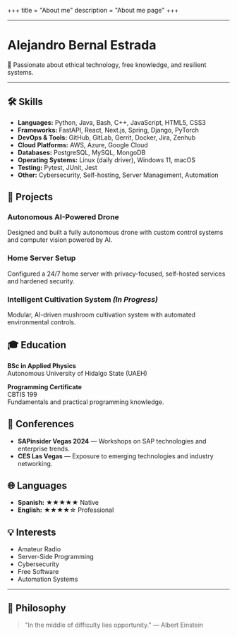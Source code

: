 +++
title = "About me"
description = "About me page"
+++

---

# Alejandro Bernal Estrada

📖 Passionate about ethical technology, free knowledge, and resilient systems.

---

## 🛠️ Skills

- **Languages:** Python, Java, Bash, C++, JavaScript, HTML5, CSS3
- **Frameworks:** FastAPI, React, Next.js, Spring, Django, PyTorch
- **DevOps & Tools:** GitHub, GitLab, Gerrit, Docker, Jira, Zenhub
- **Cloud Platforms:** AWS, Azure, Google Cloud
- **Databases:** PostgreSQL, MySQL, MongoDB
- **Operating Systems:** Linux (daily driver), Windows 11, macOS
- **Testing:** Pytest, JUnit, Jest
- **Other:** Cybersecurity, Self-hosting, Server Management, Automation

## 🧠 Projects

### Autonomous AI-Powered Drone
Designed and built a fully autonomous drone with custom control systems and computer vision powered by AI.

### Home Server Setup
Configured a 24/7 home server with privacy-focused, self-hosted services and hardened security.

### Intelligent Cultivation System *(In Progress)*
Modular, AI-driven mushroom cultivation system with automated environmental controls.

## 🎓 Education

**BSc in Applied Physics**  
Autonomous University of Hidalgo State (UAEH)

**Programming Certificate**  
CBTIS 199  
Fundamentals and practical programming knowledge.

## 📅 Conferences

- **SAPinsider Vegas 2024** — Workshops on SAP technologies and enterprise trends.
- **CES Las Vegas** — Exposure to emerging technologies and industry networking.


## 🌐 Languages

- **Spanish:** ★★★★★ Native
- **English:** ★★★★☆ Professional


## 💡 Interests

- Amateur Radio
- Server-Side Programming
- Cybersecurity
- Free Software
- Automation Systems

---

## 🧭 Philosophy

> "In the middle of difficulty lies opportunity." — Albert Einstein
